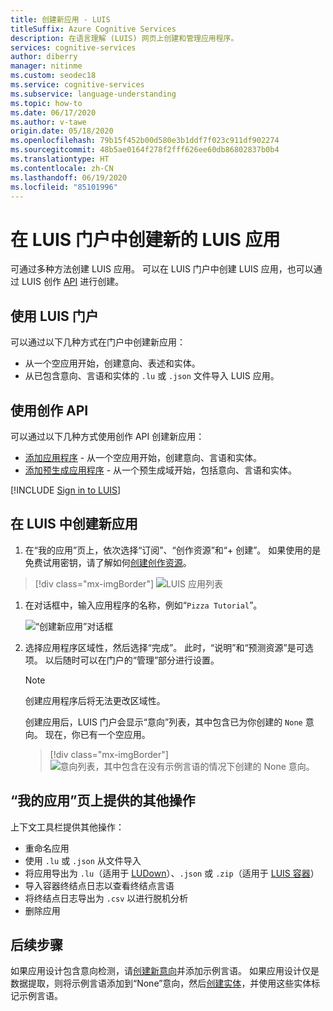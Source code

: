 ```yaml
---
title: 创建新应用 - LUIS
titleSuffix: Azure Cognitive Services
description: 在语言理解 (LUIS) 网页上创建和管理应用程序。
services: cognitive-services
author: diberry
manager: nitinme
ms.custom: seodec18
ms.service: cognitive-services
ms.subservice: language-understanding
ms.topic: how-to
ms.date: 06/17/2020
ms.author: v-tawe
origin.date: 05/18/2020
ms.openlocfilehash: 79b15f452b00d580e3b1ddf7f023c911df902274
ms.sourcegitcommit: 48b5ae0164f278f2fff626ee60db86802837b0b4
ms.translationtype: HT
ms.contentlocale: zh-CN
ms.lasthandoff: 06/19/2020
ms.locfileid: "85101996"
---
```

# <a name="create-a-new-luis-app-in-the-luis-portal"></a>在 LUIS 门户中创建新的 LUIS 应用
可通过多种方法创建 LUIS 应用。 可以在 LUIS 门户中创建 LUIS 应用，也可以通过 LUIS 创作 [API](developer-reference-resource.md) 进行创建。

## <a name="using-the-luis-portal"></a>使用 LUIS 门户

可以通过以下几种方式在门户中创建新应用：

* 从一个空应用开始，创建意向、表述和实体。
* 从已包含意向、言语和实体的 `.lu` 或 `.json` 文件导入 LUIS 应用。

## <a name="using-the-authoring-apis"></a>使用创作 API
可以通过以下几种方式使用创作 API 创建新应用：

* [添加应用程序](https://dev.cognitive.azure.cn/docs/services/luis-programmatic-apis-v3-0-preview/operations/5890b47c39e2bb052c5b9c2f) - 从一个空应用开始，创建意向、言语和实体。
* [添加预生成应用程序](https://dev.cognitive.azure.cn/docs/services/luis-programmatic-apis-v3-0-preview/operations/59104e515aca2f0b48c76be5) - 从一个预生成域开始，包括意向、言语和实体。


<a name="export-app"></a>
<a name="import-new-app"></a>
<a name="delete-app"></a>


[!INCLUDE [Sign in to LUIS](./includes/sign-in-process.md)]

## <a name="create-new-app-in-luis"></a>在 LUIS 中创建新应用

1. 在“我的应用”页上，依次选择“订阅”、“创作资源”和“+ 创建”。 如果使用的是免费试用密钥，请了解如何[创建创作资源](luis-how-to-azure-subscription.md#create-resources-in-the-azure-portal)。

> [!div class="mx-imgBorder"]
> ![LUIS 应用列表](./media/create-app-in-portal.png)

1. 在对话框中，输入应用程序的名称，例如“`Pizza Tutorial`”。

    ![“创建新应用”对话框](./media/create-pizza-tutorial-app-in-portal.png)

1. 选择应用程序区域性，然后选择“完成”。 此时，“说明”和“预测资源”是可选项。 以后随时可以在门户的“管理”部分进行设置。

    > [!NOTE]
    > 创建应用程序后将无法更改区域性。

    创建应用后，LUIS 门户会显示“意向”列表，其中包含已为你创建的 `None` 意向。 现在，你已有一个空应用。

    > [!div class="mx-imgBorder"]
    > ![意向列表，其中包含在没有示例言语的情况下创建的 None 意向。](media/pizza-tutorial-new-app-empty-intent-list.png)

## <a name="other-actions-available-on-my-apps-page"></a>“我的应用”页上提供的其他操作

上下文工具栏提供其他操作：

* 重命名应用
* 使用 `.lu` 或 `.json` 从文件导入
* 将应用导出为 `.lu`（适用于 [LUDown](https://github.com/microsoft/botbuilder-tools/tree/master/packages/Ludown)）、`.json` 或 `.zip`（适用于 [LUIS 容器](luis-container-howto.md)）
* 导入容器终结点日志以查看终结点言语
* 将终结点日志导出为 `.csv` 以进行脱机分析
* 删除应用

## <a name="next-steps"></a>后续步骤

如果应用设计包含意向检测，请[创建新意向](luis-how-to-add-intents.md)并添加示例言语。 如果应用设计仅是数据提取，则将示例言语添加到“None”意向，然后[创建实体](luis-how-to-add-example-utterances.md)，并使用这些实体标记示例言语。
